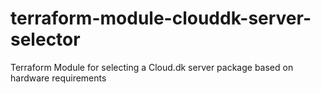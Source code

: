 # terraform-module-clouddk-server-selector
Terraform Module for selecting a Cloud.dk server package based on hardware requirements
